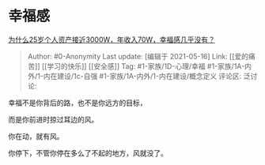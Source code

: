 # 幸福感
[为什么25岁个人资产接近3000W，年收入70W，幸福感几乎没有？](https://www.zhihu.com/question/418319113/answer/1517486483)

> Author: #0-Anonymity
> Last update: [编辑于 2021-05-16]
> Link: [[爱的痛苦]] [[学习的快乐]] [[安全感]]
> Tag: #1-家族/1D-心理/幸福 #1-家族/1A-内外/1-内在建设/1c-自强 #1-家族/1A-内外/1-内在建设/概念定义 
> 评论区:
> 泛讨论:

幸福不是你背后的路，也不是你远方的目标，

而是你前进时掠过耳边的风。

你在动，就有风。

你停下，不管你停在多么了不起的地方，风就没了。
